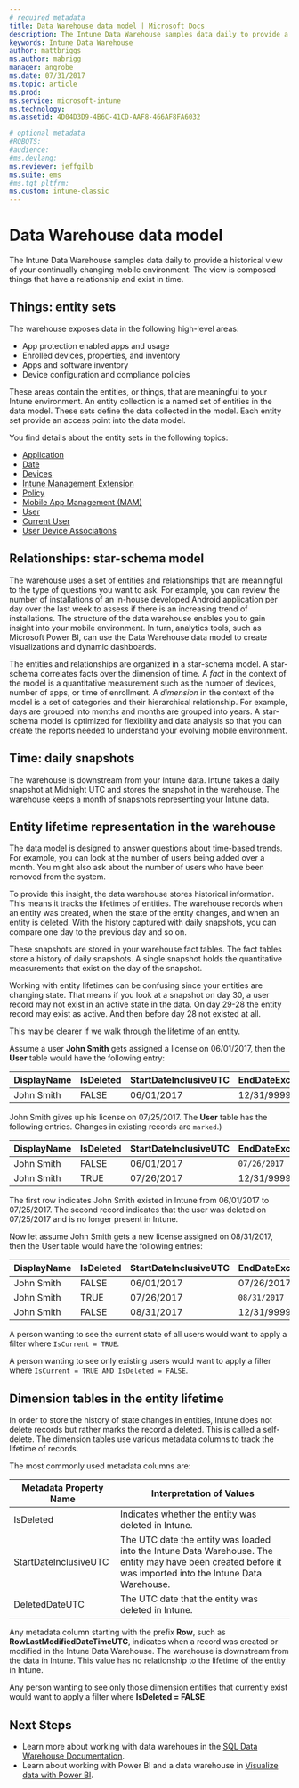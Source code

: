 ```yaml
---
# required metadata
title: Data Warehouse data model | Microsoft Docs 
description: The Intune Data Warehouse samples data daily to provide a historical view of your continually changing mobile environment.
keywords: Intune Data Warehouse
author: mattbriggs
ms.author: mabrigg
manager: angrobe
ms.date: 07/31/2017
ms.topic: article
ms.prod:
ms.service: microsoft-intune
ms.technology:
ms.assetid: 4D04D3D9-4B6C-41CD-AAF8-466AF8FA6032

# optional metadata
#ROBOTS:
#audience:
#ms.devlang:
ms.reviewer: jeffgilb
ms.suite: ems
#ms.tgt_pltfrm:
ms.custom: intune-classic
---
```


# Data Warehouse data model

The Intune Data Warehouse samples data daily to provide a historical view of your continually changing mobile environment. The view is composed things that have a relationship and exist in time.

## Things: entity sets

The warehouse exposes data in the following high-level areas:

  -  App protection enabled apps and usage
  -  Enrolled devices, properties, and inventory
  -  Apps and software inventory
  -  Device configuration and compliance policies

These areas contain the entities, or things, that are meaningful to your Intune environment. An entity collection is a named set of entities in the data model. These sets define the data collected in the model. Each entity set provide an access point into the data model. 

You find details about the entity sets in the following topics:

  -  [Application](reports-ref-application.md)
  -  [Date](reports-ref-date.md)
  -  [Devices](reports-ref-devices.md)
  -  [Intune Management Extension](reports-ref-intunemanagementextension.md)
  -  [Policy](reports-ref-policy.md)
  -  [Mobile App Management (MAM)](reports-ref-mobile-app-management.md)
  -  [User](reports-ref-user.md)
  -  [Current User](reports-ref-current-user.md)
  -  [User Device Associations](reports-ref-user-device.md)

## Relationships: star-schema model

The warehouse uses a set of entities and relationships that are meaningful to the type of questions you want to ask. For example, you can review the number of installations of an in-house developed Android application per day over the last week to assess if there is an increasing trend of installations. The structure of the data warehouse enables you to gain insight into your mobile environment. In turn, analytics tools, such as Microsoft Power BI, can use the Data Warehouse data model to create visualizations and dynamic dashboards.

The entities and relationships are organized in a star-schema model. A star-schema correlates facts over the dimension of time. A *fact* in the context of the model is a quantitative measurement such as the number of devices, number of apps, or time of enrollment. A *dimension* in the context of the model is a set of categories and their hierarchical relationship. For example, days are grouped into months and months are grouped into years. A star-schema model is optimized for flexibility and data analysis so that you can create the reports needed to understand your evolving mobile environment.

## Time: daily snapshots

The warehouse is downstream from your Intune data. Intune takes a daily snapshot at Midnight UTC and stores the snapshot in the warehouse. The warehouse keeps a month of snapshots representing your Intune data.

## Entity lifetime representation in the warehouse

The data model is designed to answer questions about time-based trends. For example, you can look at the number of users being added over a month. You might also ask about the number of users who have been removed from the system.

To provide this insight, the data warehouse stores historical information. This means it tracks the lifetimes of entities. The warehouse records when an entity was created, when the state of the entity changes, and when an entity is deleted. With the history captured with daily snapshots, you can compare one day to the previous day and so on.

These snapshots are stored in your warehouse fact tables. The fact tables store a history of daily snapshots. A single snapshot holds the quantitative measurements that exist on the day of the snapshot. 

Working with entity lifetimes can be confusing since your entities are changing state. That means if you look at a snapshot on day 30, a user record may not exist in an active state in the data. On day 29-28 the entity record may exist as active. And then before day 28 not existed at all.

This may be clearer if we walk through the lifetime of an entity.

Assume a user **John Smith** gets assigned a license on 06/01/2017, then the **User** table would have the following entry: 
 
| DisplayName | IsDeleted | StartDateInclusiveUTC | EndDateExclusiveUTC | IsCurrent 
| -- | -- | -- | -- | -- |
| John Smith | FALSE | 06/01/2017 | 12/31/9999 | TRUE
 
John Smith gives up his license on 07/25/2017. The **User** table has the following entries. Changes in existing records are `marked`.) 

| DisplayName | IsDeleted | StartDateInclusiveUTC | EndDateExclusiveUTC | IsCurrent 
| -- | -- | -- | -- | -- |
| John Smith | FALSE | 06/01/2017 | `07/26/2017` | `FALSE` 
| John Smith | TRUE | 07/26/2017 | 12/31/9999 | TRUE 

The first row indicates John Smith existed in Intune from 06/01/2017 to 07/25/2017. The second record indicates that the user was deleted on 07/25/2017 and is no longer present in Intune.

Now let assume John Smith gets a new license assigned on 08/31/2017, then the User table would have the following entries:
 
| DisplayName | IsDeleted | StartDateInclusiveUTC | EndDateExclusiveUTC | IsCurrent 
| -- | -- | -- | -- | -- |
| John Smith | FALSE | 06/01/2017 | 07/26/2017 | FALSE 
| John Smith | TRUE | 07/26/2017 | `08/31/2017` | `FALSE` 
| John Smith | FALSE | 08/31/2017 | 12/31/9999 | TRUE 
 
A person wanting to see the current state of all users would want to apply a filter where `IsCurrent = TRUE`. 
 
A person wanting to see only existing users would want to apply a filter where `IsCurrent = TRUE AND IsDeleted = FALSE`.

## Dimension tables in the entity lifetime

In order to store the history of state changes in entities, Intune does not delete records but rather marks the record a deleted. This is called a self-delete. The dimension tables use various metadata columns to track the lifetime of records. 

The most commonly used metadata columns are: 

| Metadata Property Name  | Interpretation of Values |
|--|--|
| IsDeleted | Indicates whether the entity was deleted in Intune. |
| StartDateInclusiveUTC  | The UTC date the entity was loaded into the Intune Data Warehouse. The entity may have been created before it was imported into the Intune Data Warehouse. |
| DeletedDateUTC  | The UTC date that the entity was deleted in Intune. |  

Any metadata column starting with the prefix **Row**, such as **RowLastModifiedDateTimeUTC**, indicates when a record was created or modified in the Intune Data Warehouse. The warehouse is downstream from the data in Intune. This value has no relationship to the lifetime of the entity in Intune.  
 
Any person wanting to see only those dimension entities that currently exist would want to apply a filter where **IsDeleted = FALSE**. 

## Next Steps

 - Learn more about working with data warehoues in the [SQL Data Warehouse Documentation](https://docs.microsoft.com/azure/sql-data-warehouse/).
 - Learn about working with Power BI and a data warehouse in [Visualize data with Power BI](https://docs.microsoft.com/en-us/azure/sql-data-warehouse/sql-data-warehouse-get-started-visualize-with-power-bi). 
